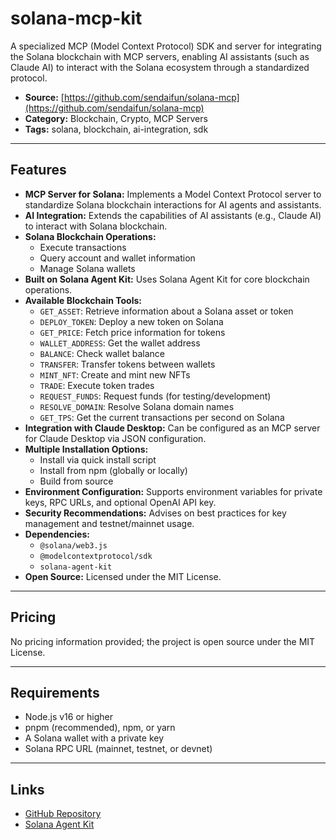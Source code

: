 # solana-mcp-kit

A specialized MCP (Model Context Protocol) SDK and server for integrating the Solana blockchain with MCP servers, enabling AI assistants (such as Claude AI) to interact with the Solana ecosystem through a standardized protocol.

- **Source:** [https://github.com/sendaifun/solana-mcp](https://github.com/sendaifun/solana-mcp)
- **Category:** Blockchain, Crypto, MCP Servers
- **Tags:** solana, blockchain, ai-integration, sdk

---

## Features

- **MCP Server for Solana:** Implements a Model Context Protocol server to standardize Solana blockchain interactions for AI agents and assistants.
- **AI Integration:** Extends the capabilities of AI assistants (e.g., Claude AI) to interact with Solana blockchain.
- **Solana Blockchain Operations:**
  - Execute transactions
  - Query account and wallet information
  - Manage Solana wallets
- **Built on Solana Agent Kit:** Uses Solana Agent Kit for core blockchain operations.
- **Available Blockchain Tools:**
  - `GET_ASSET`: Retrieve information about a Solana asset or token
  - `DEPLOY_TOKEN`: Deploy a new token on Solana
  - `GET_PRICE`: Fetch price information for tokens
  - `WALLET_ADDRESS`: Get the wallet address
  - `BALANCE`: Check wallet balance
  - `TRANSFER`: Transfer tokens between wallets
  - `MINT_NFT`: Create and mint new NFTs
  - `TRADE`: Execute token trades
  - `REQUEST_FUNDS`: Request funds (for testing/development)
  - `RESOLVE_DOMAIN`: Resolve Solana domain names
  - `GET_TPS`: Get the current transactions per second on Solana
- **Integration with Claude Desktop:** Can be configured as an MCP server for Claude Desktop via JSON configuration.
- **Multiple Installation Options:**
  - Install via quick install script
  - Install from npm (globally or locally)
  - Build from source
- **Environment Configuration:** Supports environment variables for private keys, RPC URLs, and optional OpenAI API key.
- **Security Recommendations:** Advises on best practices for key management and testnet/mainnet usage.
- **Dependencies:**
  - `@solana/web3.js`
  - `@modelcontextprotocol/sdk`
  - `solana-agent-kit`
- **Open Source:** Licensed under the MIT License.

---

## Pricing

No pricing information provided; the project is open source under the MIT License.

---

## Requirements

- Node.js v16 or higher
- pnpm (recommended), npm, or yarn
- A Solana wallet with a private key
- Solana RPC URL (mainnet, testnet, or devnet)

---

## Links

- [GitHub Repository](https://github.com/sendaifun/solana-mcp)
- [Solana Agent Kit](https://github.com/sendaifun/solana-agent-kit)
